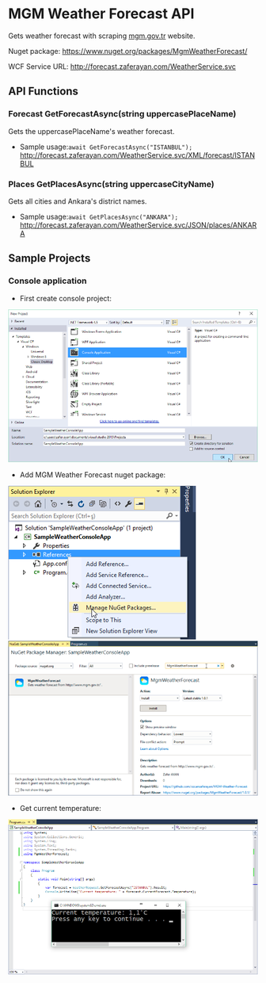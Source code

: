 # MGM Weather Forecast API
Gets weather forecast with scraping [mgm.gov.tr](http://www.mgm.gov.tr/tahmin/il-ve-ilceler.aspx) website.

Nuget package: https://www.nuget.org/packages/MgmWeatherForecast/

WCF Service URL: http://forecast.zaferayan.com/WeatherService.svc

## API Functions
### Forecast GetForecastAsync(string uppercasePlaceName)
Gets the uppercasePlaceName's weather forecast.
* Sample usage:<code>await GetForecastAsync("ISTANBUL");</code>
http://forecast.zaferayan.com/WeatherService.svc/XML/forecast/ISTANBUL

### Places GetPlacesAsync(string uppercaseCityName)
Gets all cities and Ankara's district names.
* Sample usage:<code>await GetPlacesAsync("ANKARA");</code>
http://forecast.zaferayan.com/WeatherService.svc/JSON/places/ANKARA

## Sample Projects
### Console application
* First create console project:

![alt tag](https://raw.githubusercontent.com/ozcanzaferayan/MGM-Weather-Forecast/master/Screenshots/1%20-%20Creating%20project.png)

* Add MGM Weather Forecast nuget package:

![alt tag](https://raw.githubusercontent.com/ozcanzaferayan/MGM-Weather-Forecast/master/Screenshots/2.%20Manage%20nuget%20packages.png)
![alt tag](https://raw.githubusercontent.com/ozcanzaferayan/MGM-Weather-Forecast/master/Screenshots/3.%20Search%20package.png)

* Get current temperature:

![alt tag](https://raw.githubusercontent.com/ozcanzaferayan/MGM-Weather-Forecast/master/Screenshots/4.%20Get%20current%20temperature.png)
